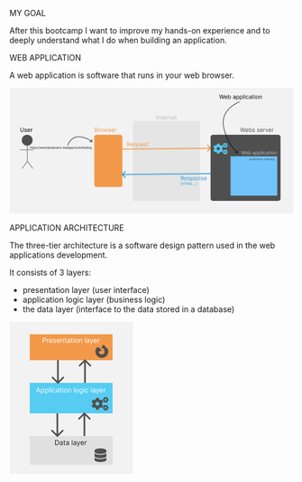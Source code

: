 MY GOAL

After this bootcamp I want to improve my hands-on experience and to deeply understand what I do when building an application.


WEB APPLICATION

A web application is software that runs in your web browser.

![Web application](app.png)


APPLICATION ARCHITECTURE

The three-tier architecture is a software design pattern used in the web applications development.

It consists of 3 layers:
- presentation layer (user interface)
- application logic layer (business logic)
- the data layer (interface to the data stored in a database)

![3-tier architecture](<3 tier.png>)
